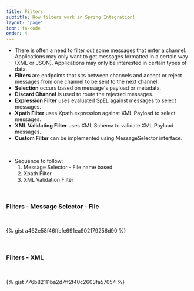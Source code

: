 ```yaml
---
title: Filters
subtitle: How filters work in Spring Integration!
layout: "page"
icon: fa-code
order: 4
---
```


- There is often a need to filter out some messages that enter a channel. Applications may only want to get messages formatted in a certain way (XML or JSON). Applications may only be interested in certain types of data. 
- **Filters** are endpoints that sits between channels and accept or reject messages from one channel to be sent to the next channel. 
- **Selection** occurs based on message's payload or metadata.
- **Discard Channel** is used to route the rejected messages.
- **Expression Filter** uses evaluated SpEL against messages to select messages.
- **Xpath Filter** uses Xpath expression against XML Payload to select messages.
- **XML Validating Filter** uses XML Schema to validate XML Payload messages.
- **Custom Filter** can be implemented using MessageSelector interface.

<br>

- Sequence to follow:
	1. Message Selector - File name based
	2. Xpath Filter
	3. XML Validation Filter
   
<br/>
	
### Filters - Message Selector - File	
   
<br/>
		
{% gist a462e58f46ffefe691ea902179256d90 %}
   
<br/>
	
### Filters - XML
   
<br/>
	
{% gist 776b82111ba2d7ff2f40c2603fa57054 %}